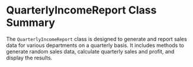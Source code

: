 # QuarterlyIncomeReport Class Summary

The `QuarterlyIncomeReport` class is designed to generate and report sales data for various departments on a quarterly basis. It includes methods to generate random sales data, calculate quarterly sales and profit, and display the results.